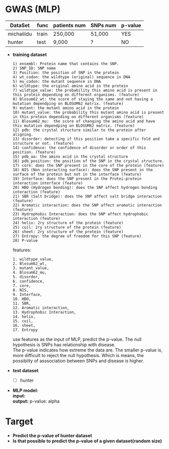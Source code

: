 # GWAS  (MLP)

DataSet | func | patients num | SNPs num | p-value
------------ | ------------- | ------------- | ------------- | -------------
michailidu | train | 250,000 | 51,000 | YES
hunter     | test | 9,000 | ? | NO  

* **training dataset** 

		
    ```  
    1) ensembl: Protein name that contains the SNP. 
    2) SNP_ID: SNP name
    3) Position: the position of SNP in the protein
    4) wt_codon: the wildtype (original) sequence in DNA
    5) mu_codon: the mutant sequence in DNA
    6) wildtype: the original amino acid in the protein
    7) wildtype_value: the probability this amino acid is present in this protein depending on different organisms. (feature)
    8) Blosum62_wt: the score of staying the same and not having a mutation dependping on BLOSUM62 matrix. (feature)
    9) mutant: the mutant amino acid in the protein
    10) mutant_value: the probability this mutant amino acid is present in this protein depending on different organisms (feature)
    11) Blosum62_mu:  the score of changing the amino acid and have this mutation dependping on BLOSUM62 matrix. (feature)
    12) pdb: the crystal structure similar to the protein after aligning.
    13) disorder: detecting if this position take a specific fold and structure or not. (feature)
    14) confidence: the confidence of disorder or order of this position. (feature)
    15) pdb_aa: the amino acid in the crystal structure
    16) pdb_position: the position of the SNP in the crystal structure.
    17) core: does the SNP present in the core of the protein (feature)
    18) NIS (Non interacting surface): does the SNP present in the surface of the protein but not in the interface (feature)
    19) Interface: does the SNP present in the Protei-protein interaction interface (feature)
    20) HBO (Hydrogen bonding): does the SNP affect hydrogen bonding interaction (feature)
    21) SBR (Salt bridge): does the SNP affect salt bridge interaction (feature)
    22) Aromatic interaction: does the SNP affect aromatic interaction (feature)
    23) Hydrophobic Interaction: does the SNP affect hydrophobic interaction (feature)
    24) helix: 2ry structure of the protein (feature)
    25) coil: 2ry structure of the protein (feature)
    26) sheet: 2ry structure of the protein (feature)
    27) Entropy: the degree of freedom for this SNP (feature)
    28) P-value  
    ```  
    features:  
     ```   
    1. wildtype_value,
    2. Blosum62_wt,
    3. mutant_value,
    4. Blosum62_mu,
    5. disorder,
    6. confidence,
    7. core,
    8. NIS,
    9. Interface,
    10. HBO,
    11. SBR,
    12. Aromatic interaction,
    13. Hydrophobic Interaction,
    14. helix,
    15. coil,
    16. sheet,
    17. Entropy
     ```
    use features as the input of MLP, predict the p-value. The null hypothesis is SNPs has relationship with disease.  
    The p-value indicates how extreme the data are. The smaller p-value is,  more difficult to reject the null hypothesis.
    Which is means, the possibilty of asssociation between SNPs and disease is higher.  
    
* **test dataset**   
	- [ ]  hunter    
	
* **MLP model:**  
		**input:**        
		**output:**  p-value: alpha   

# Target   
* **Predict the p-value of hunter dataset**
* **Is that possible to predict the p-value of a given dataset(random size)**

